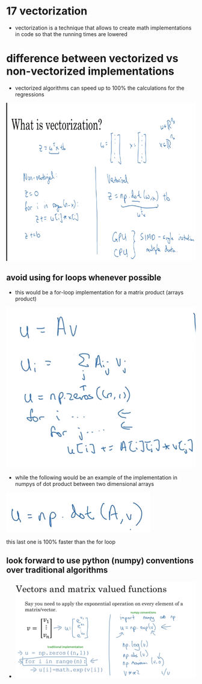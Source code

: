 # 17 vectorization

- vectorization is a technique that allows to create math implementations in code so that the running times are lowered

# difference between vectorized vs non-vectorized implementations

- vectorized algorithms can speed up to 100% the calculations for the regressions
  
![image](images/image_20.png)

## avoid using for loops whenever possible

- this would be a for-loop implementation for a matrix product (arrays product)

![image](images/image_21.png)

- while the following would be an example of the implementation in numpys of dot product between two dimensional arrays

![image](images/image_22.png)

this last one is 100% faster than the for loop

## look forward to use python (numpy) conventions over traditional algorithms

- ![image](images/image_23.png)